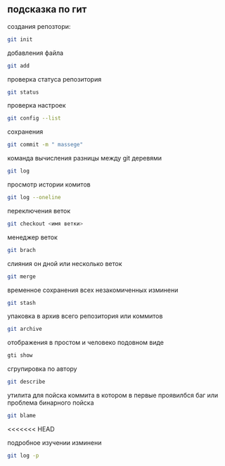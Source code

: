 ## подсказка по гит

создания репозтори:
```sh
git init 
```
добавления файла 
```sh
git add
```
проверка статуса репозитория 
```sh
git status
```
проверка настроек 
```sh
git config --list
```
сохранения 
```sh
git commit -m " massege"
```
команда вычисления разницы между git деревями
```sh
git log
```
просмотр истории комитов
```sh
git log --oneline
```
переключения веток 
```sh
git checkout <имя ветки>
```
менеджер веток 
```sh
git brach
```
слияния он
дной или несколько веток
```sh
git merge
```
временное сохранения всех незакомиченных изминени
```sh
git stash
```
упаковка в архив всего репозитория или коммитов
```sh
git archive
```
отображения в простом и человеко подовном виде
```sh
gti show
```
сгрупировка по автору 
```sh
git describe
```
утилита для пойска коммита в котором в первые проявилбся баг или проблема бинарного пойска
```sh
git blame
```
<<<<<<< HEAD

подробное изучении изминени
```sh
git log -p
```


